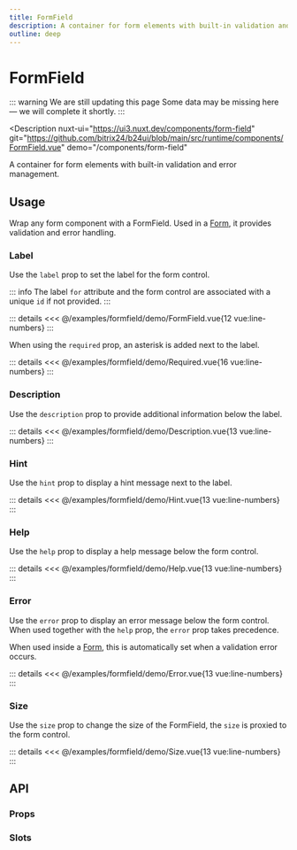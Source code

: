 ```yaml
---
title: FormField
description: A container for form elements with built-in validation and error management.
outline: deep
---
```

<script setup>
import FormFieldExample from '/examples/formfield/FormField.vue';
import RequiredExample from '/examples/formfield/Required.vue';
import DescriptionExample from '/examples/formfield/Description.vue';
import HintExample from '/examples/formfield/Hint.vue';
import HelpExample from '/examples/formfield/Help.vue';
import ErrorExample from '/examples/formfield/Error.vue';
import SizeExample from '/examples/formfield/Size.vue';
</script>
# FormField

::: warning We are still updating this page
Some data may be missing here — we will complete it shortly.
:::

<Description
  nuxt-ui="https://ui3.nuxt.dev/components/form-field"
  git="https://github.com/bitrix24/b24ui/blob/main/src/runtime/components/FormField.vue"
  demo="/components/form-field"
>
  A container for form elements with built-in validation and error management.
</Description>

## Usage

Wrap any form component with a FormField. Used in a [Form](/components/form), it provides validation and error handling.

### Label

Use the `label` prop to set the label for the form control.

::: info
The label `for` attribute and the form control are associated with a unique `id` if not provided.
:::

<div class="lg:min-h-[275px]">
  <ClientOnly>
    <FormFieldExample />
  </ClientOnly>
</div>

::: details
<<< @/examples/formfield/demo/FormField.vue{12 vue:line-numbers}
:::

When using the `required` prop, an asterisk is added next to the label.

<div class="lg:min-h-[275px]">
  <ClientOnly>
    <RequiredExample />
  </ClientOnly>
</div>

::: details
<<< @/examples/formfield/demo/Required.vue{16 vue:line-numbers}
:::

### Description

Use the `description` prop to provide additional information below the label.

<div class="lg:min-h-[275px]">
  <ClientOnly>
    <DescriptionExample />
  </ClientOnly>
</div>

::: details
<<< @/examples/formfield/demo/Description.vue{13 vue:line-numbers}
:::

### Hint

Use the `hint` prop to display a hint message next to the label.

<div class="lg:min-h-[275px]">
  <ClientOnly>
    <HintExample />
  </ClientOnly>
</div>

::: details
<<< @/examples/formfield/demo/Hint.vue{13 vue:line-numbers}
:::

### Help

Use the `help` prop to display a help message below the form control.

<div class="lg:min-h-[275px]">
  <ClientOnly>
    <HelpExample />
  </ClientOnly>
</div>

::: details
<<< @/examples/formfield/demo/Help.vue{13 vue:line-numbers}
:::

### Error

Use the `error` prop to display an error message below the form control. When used together with the `help` prop, the `error` prop takes precedence.

When used inside a [Form](/components/form), this is automatically set when a validation error occurs.

<div class="lg:min-h-[275px]">
  <ClientOnly>
    <ErrorExample />
  </ClientOnly>
</div>

::: details
<<< @/examples/formfield/demo/Error.vue{13 vue:line-numbers}
:::

### Size

Use the `size` prop to change the size of the FormField, the `size` is proxied to the form control.

<div class="lg:min-h-[275px]">
  <ClientOnly>
    <SizeExample />
  </ClientOnly>
</div>

::: details
<<< @/examples/formfield/demo/Size.vue{13 vue:line-numbers}
:::

## API

### Props

<ComponentProps component="FormField" />

### Slots

<ComponentSlots component="FormField" />
